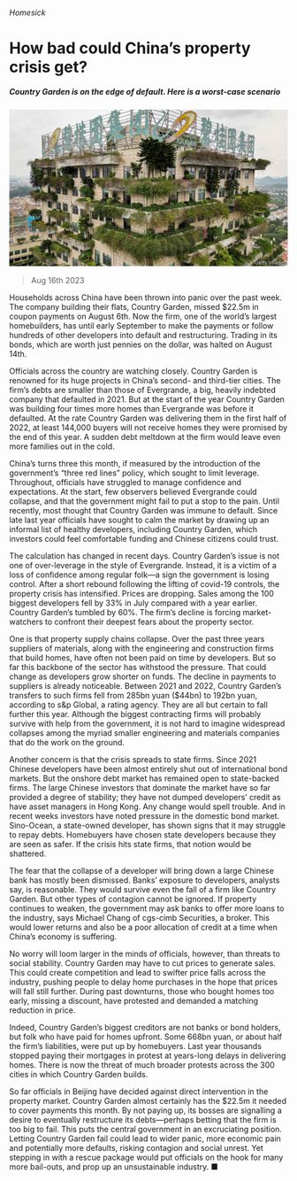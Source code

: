 ###### Homesick

# How bad could China’s property crisis get? 

##### Country Garden is on the edge of default. Here is a worst-case scenario 

![image](images/20230819_FNP001.jpg) 

> Aug 16th 2023 

Households across China have been thrown into panic over the past week. The company building their flats, Country Garden, missed $22.5m in coupon payments on August 6th. Now the firm, one of the world’s largest homebuilders, has until early September to make the payments or follow hundreds of other developers into default and restructuring. Trading in its bonds, which are worth just pennies on the dollar, was halted on August 14th.

Officials across the country are watching closely. Country Garden is renowned for its huge projects in China’s second- and third-tier cities. The firm’s debts are smaller than those of Evergrande, a big, heavily indebted company that defaulted in 2021. But at the start of the year Country Garden was building four times more homes than Evergrande was before it defaulted. At the rate Country Garden was delivering them in the first half of 2022, at least 144,000 buyers will not receive homes they were promised by the end of this year. A sudden debt meltdown at the firm would leave even more families out in the cold.

China’s  turns three this month, if measured by the introduction of the government’s “three red lines” policy, which sought to limit leverage. Throughout, officials have struggled to manage confidence and expectations. At the start, few observers believed Evergrande could collapse, and that the government might fail to put a stop to the pain. Until recently, most thought that Country Garden was immune to default. Since late last year officials have sought to calm the market by drawing up an informal list of healthy developers, including Country Garden, which investors could feel comfortable funding and Chinese citizens could trust. 

The calculation has changed in recent days. Country Garden’s issue is not one of over-leverage in the style of Evergrande. Instead, it is a victim of a loss of confidence among regular folk—a sign the government is losing control. After a short rebound following the lifting of covid-19 controls, the property crisis has intensified. Prices are dropping. Sales among the 100 biggest developers fell by 33% in July compared with a year earlier. Country Garden’s tumbled by 60%. The firm’s decline is forcing market-watchers to confront their deepest fears about the property sector.

One is that property supply chains collapse. Over the past three years suppliers of materials, along with the engineering and construction firms that build homes, have often not been paid on time by developers. But so far this backbone of the sector has withstood the pressure. That could change as developers grow shorter on funds. The decline in payments to suppliers is already noticeable. Between 2021 and 2022, Country Garden’s transfers to such firms fell from 285bn yuan ($44bn) to 192bn yuan, according to s&amp;p Global, a rating agency. They are all but certain to fall further this year. Although the biggest contracting firms will probably survive with help from the government, it is not hard to imagine widespread collapses among the myriad smaller engineering and materials companies that do the work on the ground. 

Another concern is that the crisis spreads to state firms. Since 2021 Chinese developers have been almost entirely shut out of international bond markets. But the onshore debt market has remained open to state-backed firms. The large Chinese investors that dominate the market have so far provided a degree of stability; they have not dumped developers’ credit as have asset managers in Hong Kong. Any change would spell trouble. And in recent weeks investors have noted pressure in the domestic bond market. Sino-Ocean, a state-owned developer, has shown signs that it may struggle to repay debts. Homebuyers have chosen state developers because they are seen as safer. If the crisis hits state firms, that notion would be shattered.

The fear that the collapse of a developer will bring down a large Chinese bank has mostly been dismissed. Banks’ exposure to developers, analysts say, is reasonable. They would survive even the fall of a firm like Country Garden. But other types of contagion cannot be ignored. If property continues to weaken, the government may ask banks to offer more loans to the industry, says Michael Chang of cgs-cimb Securities, a broker. This would lower returns and also be a poor allocation of credit at a time when China’s economy is suffering. 

No worry will loom larger in the minds of officials, however, than threats to social stability. Country Garden may have to cut prices to generate sales. This could create competition and lead to swifter price falls across the industry, pushing people to delay home purchases in the hope that prices will fall still further. During past downturns, those who bought homes too early, missing a discount, have protested and demanded a matching reduction in price.

Indeed, Country Garden’s biggest creditors are not banks or bond holders, but folk who have paid for homes upfront. Some 668bn yuan, or about half the firm’s liabilities, were put up by homebuyers. Last year thousands stopped paying their mortgages in protest at years-long delays in delivering homes. There is now the threat of much broader protests across the 300 cities in which Country Garden builds.

So far officials in Beijing have decided against direct intervention in the property market. Country Garden almost certainly has the $22.5m it needed to cover payments this month. By not paying up, its bosses are signalling a desire to eventually restructure its debts—perhaps betting that the firm is too big to fail. This puts the central government in an excruciating position. Letting Country Garden fail could lead to wider panic, more economic pain and potentially more defaults, risking contagion and social unrest. Yet stepping in with a rescue package would put officials on the hook for many more bail-outs, and prop up an unsustainable industry. ■


